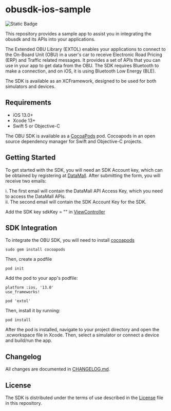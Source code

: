 # obusdk-ios-sample

![Static Badge](https://img.shields.io/badge/release-v1.1.0-blue)

This repository provides a sample app to assist you in integrating the obusdk and its APIs into your applications. 

The Extended OBU Library (EXTOL) enables your applications to connect to the On-Board Unit (OBU) in a user's car to receive Electronic Road Pricing (ERP) and Traffic related messages. It provides a set of APIs that you can use in your app to get data from the OBU. The SDK requires Bluetooth to make a connection, and on iOS, it is using Bluetooth Low Energy (BLE).

The SDK is available as an XCFramework, designed to be used for both simulators and devices. 


## Requirements
- iOS 13.0+
- Xcode 13+ 
- Swift 5 or Objective-C

The OBU SDK is available as a [CocoaPods](https://cocoapods.org/) pod. Cocoapods in an open source dependency manager for Swift and Objective-C projects.

## Getting Started
To get started with the SDK, you will need an SDK Account key, which can be obtained by registering at [DataMall](https://datamall.lta.gov.sg/content/datamall/en/request-for-api.html). After submitting the form, you will receive two emails:

i. The first email will contain the DataMall API Access Key, which you need to access the DataMall APIs.<br/>
ii. The second email will contain the SDK Account Key for the SDK.

Add the SDK key sdkKey = "<SDK Account Key>" in [ViewController](obusdk-ios-sample/ViewController.swift)

## SDK Integration
To integrate the OBU SDK, you will need to install [cocoapods](https://cocoapods.org/)

```
sudo gem install cocoapods
```
Then, create a podfile
```
pod init
```

Add the pod to your app's podfile:

```
platform :ios, '13.0'
use_frameworks!

pod 'extol'
```
Then, install it by running:

```
pod install
```

After the pod is installed, navigate to your project directory and open the .xcworkspace file in Xcode. Then, select a simulator or connect a device and build/run the app.

## Changelog 
All changes are documented in [CHANGELOG.md](CHANGELOG.md).

## License
The SDK is distributed under the terms of use described in the [License](LICENSE) file in this repository.

